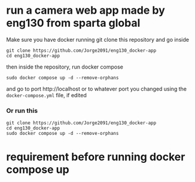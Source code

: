 # run a camera web app made by eng130 from sparta global
Make sure you have docker running 
git clone this repository
and go inside
```
git clone https://github.com/Jorge2091/eng130_docker-app
cd eng130_docker-app
```
then inside the repository, run docker compose
```
sudo docker compose up -d --remove-orphans
```
and go to port http://localhost
or to whatever port you changed using the `docker-compose.yml` file, if edited

### Or run this 
```
git clone https://github.com/Jorge2091/eng130_docker-app
cd eng130_docker-app
sudo docker compose up -d --remove-orphans
```
# requirement before running docker compose up
